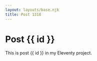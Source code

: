 ```yaml
---
layout: layouts/base.njk
title: Post 1318
---
```


# Post {{ id }}

This is post {{ id }} in my Eleventy project.
